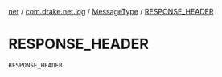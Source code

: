 [net](../../index.md) / [com.drake.net.log](../index.md) / [MessageType](index.md) / [RESPONSE_HEADER](./-r-e-s-p-o-n-s-e_-h-e-a-d-e-r.md)

# RESPONSE_HEADER

`RESPONSE_HEADER`